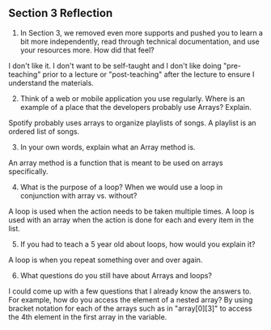 ## Section 3 Reflection

1. In Section 3, we removed even more supports and pushed you to learn a bit more independently, read through technical documentation, and use your resources more. How did that feel?

I don't like it.  I don't want to be self-taught and I don't like doing "pre-teaching" prior to a lecture or "post-teaching" after the lecture to ensure I understand the materials.

2. Think of a web or mobile application you use regularly. Where is an example of a place that the developers probably use Arrays? Explain.

Spotify probably uses arrays to organize playlists of songs. A playlist is an ordered list of songs.  

3. In your own words, explain what an Array method is.

An array method is a function that is meant to be used on arrays specifically.

4. What is the purpose of a loop? When we would use a loop in conjunction with array vs. without?

A loop is used when the action needs to be taken multiple times.  A loop is used with an array 
when the action is done for each and every item in the list.  

5. If you had to teach a 5 year old about loops, how would you explain it?

A loop is when you repeat something over and over again.

6. What questions do you still have about Arrays and loops?

I could come up with a few questions that I already know the answers to.  For example, how do you access the
element of a nested array?  By using bracket notation for each of the arrays such as in "array[0][3]" to access
the 4th element in the first array in the variable.
